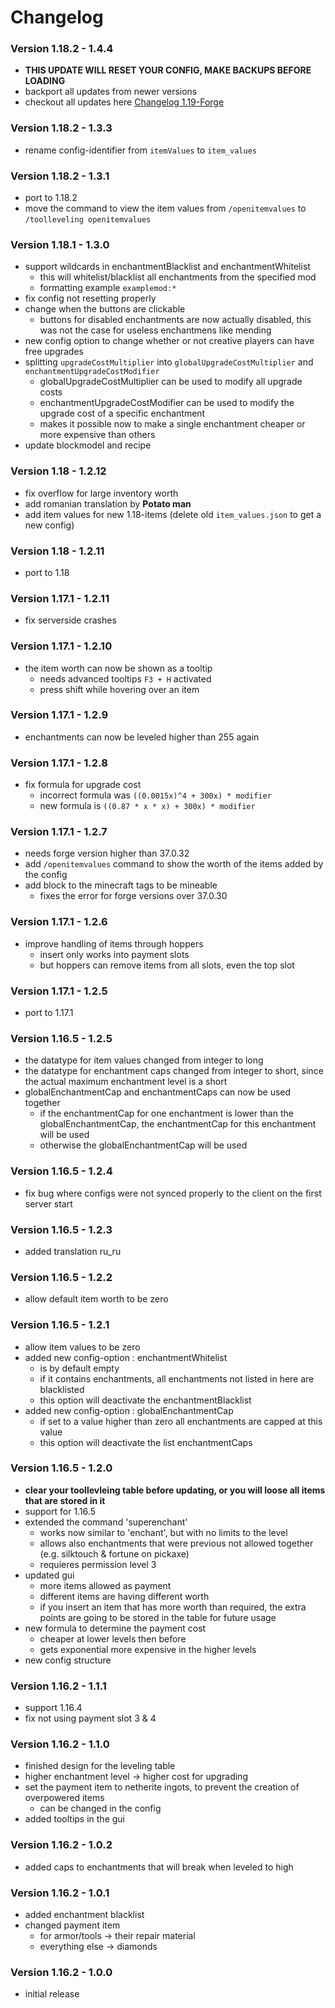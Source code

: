 # Changelog

### Version 1.18.2 - 1.4.4
- **THIS UPDATE WILL RESET YOUR CONFIG, MAKE BACKUPS BEFORE LOADING**
- backport all updates from newer versions
- checkout all updates here [Changelog 1.19-Forge](https://github.com/tristankechlo/ToolLeveling/blob/1.19-Forge/Changelog.md#version-1193---144)

### Version 1.18.2 - 1.3.3
 - rename config-identifier from `itemValues` to `item_values`

### Version 1.18.2 - 1.3.1
 - port to 1.18.2
 - move the command to view the item values from `/openitemvalues` to `/toolleveling openitemvalues`

### Version 1.18.1 - 1.3.0
 - support wildcards in enchantmentBlacklist and enchantmentWhitelist
     - this will whitelist/blacklist all enchantments from the specified mod
     - formatting example `examplemod:*`
 - fix config not resetting properly
 - change when the buttons are clickable
     - buttons for disabled enchantments are now actually disabled, this was not the case for useless enchantmens like mending
 - new config option to change whether or not creative players can have free upgrades
 - splitting `upgradeCostMultiplier` into `globalUpgradeCostMultiplier` and `enchantmentUpgradeCostModifier`
     - globalUpgradeCostMultiplier can be used to modify all upgrade costs
     - enchantmentUpgradeCostModifier can be used to modify the upgrade cost of a specific enchantment
     - makes it possible now to make a single enchantment cheaper or more expensive than others
 - update blockmodel and recipe

### Version 1.18 - 1.2.12
 - fix overflow for large inventory worth
 - add romanian translation by **Potato man**
 - add item values for new 1.18-items (delete old `item_values.json` to get a new config)

### Version 1.18 - 1.2.11
 - port to 1.18

### Version 1.17.1 - 1.2.11
 - fix serverside crashes

### Version 1.17.1 - 1.2.10
 - the item worth can now be shown as a tooltip
 	- needs  advanced tooltips `F3 + H` activated
 	- press shift while hovering over an item

### Version 1.17.1 - 1.2.9
 - enchantments can now be leveled higher than 255 again

### Version 1.17.1 - 1.2.8
 - fix formula for upgrade cost
     - incorrect formula was `((0.0015x)^4 + 300x) * modifier`
     - new formula is `((0.87 * x * x) + 300x) * modifier`

### Version 1.17.1 - 1.2.7
 - needs forge version higher than 37.0.32
 - add `/openitemvalues` command to show the worth of the items added by the config
 - add block to the minecraft tags to be mineable
     - fixes the error for forge versions over 37.0.30

### Version 1.17.1 - 1.2.6
 - improve handling of items through hoppers
     - insert only works into payment slots
     - but hoppers can remove items from all slots, even the top slot

### Version 1.17.1 - 1.2.5
 - port to 1.17.1

### Version 1.16.5 - 1.2.5
 - the datatype for item values changed from integer to long
 - the datatype for enchantment caps changed from integer to short, since the actual maximum enchantment level is a short
 - globalEnchantmentCap and enchantmentCaps can now be used together
     - if the enchantmentCap for one enchantment is lower than the globalEnchantmentCap, the enchantmentCap for this enchantment will be used
     - otherwise the globalEnchantmentCap will be used

### Version 1.16.5 - 1.2.4
 - fix bug where configs were not synced properly to the client on the first server start

### Version 1.16.5 - 1.2.3
 - added translation ru_ru

### Version 1.16.5 - 1.2.2
 - allow default item worth to be zero

### Version 1.16.5 - 1.2.1
 - allow item values to be zero
 - added new config-option : enchantmentWhitelist
     - is by default empty
     - if it contains enchantments, all enchantments not listed in here are blacklisted
     - this option will deactivate the enchantmentBlacklist
 - added new config-option : globalEnchantmentCap
     - if set to a value higher than zero all enchantments are capped at this value
     - this option will deactivate the list enchantmentCaps

### Version 1.16.5 - 1.2.0
 - **clear your toollevleing table before updating, or you will loose all items that are stored in it**
 - support for 1.16.5
 - extended the command 'superenchant'
     - works now similar to 'enchant', but with no limits to the level
     - allows also enchantments that were previous not allowed together (e.g. silktouch & fortune on pickaxe)
     - requieres permission level 3
 - updated gui
     - more items allowed as payment
     - different items are having different worth
     - if you insert an item that has more worth than required, the extra points are going to be stored in the table for future usage
 - new formula to determine the payment cost
     - cheaper at lower levels then before
     - gets exponential more expensive in the higher levels
 - new config structure

### Version 1.16.2 - 1.1.1
 - support 1.16.4
 - fix not using payment slot 3 & 4

### Version 1.16.2 - 1.1.0
 - finished design for the leveling table
 - higher enchantment level -> higher cost for upgrading
 - set the payment item to netherite ingots, to prevent the creation of overpowered items
     - can be changed in the config
 - added tooltips in the gui

### Version 1.16.2 - 1.0.2
 - added caps to enchantments that will break when leveled to high

### Version 1.16.2 - 1.0.1
 - added enchantment blacklist
 - changed payment item
     - for armor/tools -> their repair material
     - everything else -> diamonds
     
### Version 1.16.2 - 1.0.0
 - initial release
